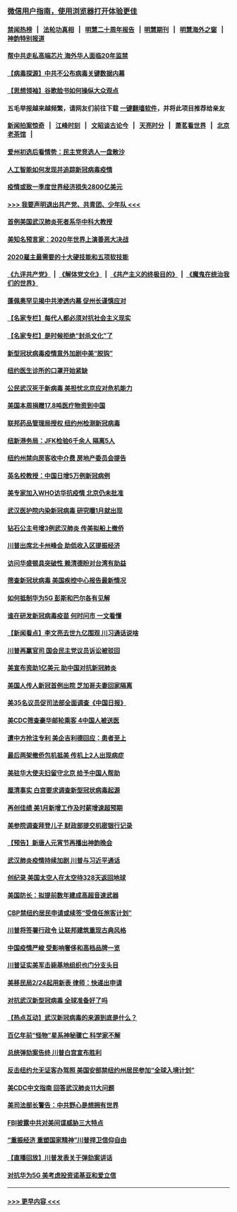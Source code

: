 ### [微信用户指南，使用浏览器打开体验更佳](https://github.com/gfw-breaker/banned-news1/blob/master/indexes/wechat-guide.md?t=0)
#### [禁闻热榜](热点新闻.md?t=0)  &nbsp;&nbsp;|&nbsp;&nbsp; [法轮功真相](https://github.com/gfw-breaker/truth/blob/master/README.md?t=0) &nbsp;&nbsp;|&nbsp;&nbsp; [明慧二十周年报告](https://github.com/gfw-breaker/mh-reports/blob/master/README.md?t=0) &nbsp;&nbsp;|&nbsp;&nbsp;[明慧期刊](https://github.com/gfw-breaker/mh-qikan) &nbsp;&nbsp;|&nbsp;&nbsp; [明慧海外之窗](https://github.com/gfw-breaker/mh-news/blob/master/README.md?t=0) &nbsp;&nbsp;|&nbsp;&nbsp; [神韵特别报道](https://github.com/gfw-breaker/mh-news/blob/master/shenyun.md?t=0)
#### [帮中共走私高端芯片 海外华人面临20年监禁](../pages/nsc412/n11855016.md?t=02101411) 
#### [【病毒探源】中共不公布病毒关键数据内幕](../pages/nsc412/n11856584.md?t=02101411) 
#### [【思想领袖】谷歌脸书如何操纵大众观点](../pages/nsc412/n11680874.md?t=02101411) 
#### 五毛举报越来越频繁，请网友们前往下载 [一键翻墙软件](https://github.com/gfw-breaker/ssr-accounts)，并将此项目推荐给亲友
#### [新闻拍案惊奇](https://github.com/gfw-breaker/banned-news1/blob/master/pages/link4.md) &nbsp;&nbsp;|&nbsp;&nbsp; [江峰时刻](https://github.com/gfw-breaker/banned-news1/blob/master/pages/link4.md) &nbsp;&nbsp;|&nbsp;&nbsp; [文昭谈古论今](https://github.com/gfw-breaker/banned-news1/blob/master/pages/link4.md) &nbsp;&nbsp;|&nbsp;&nbsp; [天亮时分](https://github.com/gfw-breaker/banned-news1/blob/master/pages/link4.md) &nbsp;&nbsp;|&nbsp;&nbsp; [萧茗看世界](https://github.com/gfw-breaker/banned-news1/blob/master/pages/link4.md) &nbsp;&nbsp;|&nbsp;&nbsp; [北京老茶馆](https://github.com/gfw-breaker/banned-news1/blob/master/pages/link4.md) &nbsp;&nbsp;|&nbsp;&nbsp; 
#### [爱州初选后看情势：民主党竞选人一盘散沙](../pages/nsc412/n11856557.md?t=02101411) 
#### [人工智能如何发现并追踪新冠病毒疫情](../pages/nsc412/n11856398.md?t=02101411) 
#### [疫情或致一季度世界经济损失2800亿美元](../pages/nsc412/n11855639.md?t=02101411) 
#### [>>> 我要声明退出共产党、共青团、少年队 <<<](https://github.com/begood0513/goodnews/blob/master/quit/letter.md) 
#### [首例美国武汉肺炎死者系华中科大教授](../pages/nsc412/n11855500.md?t=02101411) 
#### [美知名预言家：2020年世界上演善恶大决战](../pages/nsc412/n11855418.md?t=02101411) 
#### [2020雇主最需要的十大硬技能和五项软技能](../pages/nsc412/n11850953.md?t=02101411) 
#### [《九评共产党》](https://github.com/begood0513/9ping.md/blob/master/README.md) &nbsp;|&nbsp; [《解体党文化》](../../../../jtdwh.md/blob/master/README.md)  &nbsp;|&nbsp; [《共产主义的终极目的》](../../../../gczydzjmd.md/blob/master/README.md) &nbsp;|&nbsp; [《魔鬼在统治我们的世界》](../../../../mgztzwmdsj.md/blob/master/README.md) 
#### [蓬佩奥罕见揭中共渗透内幕 促州长谨慎应对](../pages/nsc412/n11854685.md?t=02101411) 
#### [【名家专栏】每代人都必须对抗社会主义现实](../pages/nsc412/n11831412.md?t=02101411) 
#### [【名家专栏】是时候拒绝“封杀文化”了](../pages/nsc412/n11814093.md?t=02101411) 
#### [新型冠状病毒疫情意外加剧中美“脱钩”](../pages/nsc412/n11854475.md?t=02101411) 
#### [纽约医生诊所的口罩开始紧缺](../pages/nsc412/n11853364.md?t=02101411) 
#### [公民武汉死于新病毒 美担忧北京应对危机能力](../pages/nsc412/n11854331.md?t=02101411) 
#### [美国本周捐赠17.8吨医疗物资到中国](../pages/nsc412/n11854269.md?t=02101411) 
#### [联邦药品管理局授权  纽约州检测新冠病毒](../pages/nsc412/n11853371.md?t=02101411) 
#### [纽新港务局：JFK检验6千余人  隔离5人](../pages/nsc412/n11853366.md?t=02101411) 
#### [纽约州禁向房客收中介费  房地产委员会提告](../pages/nsc412/n11853360.md?t=02101411) 
#### [英名校教授：中国日增5万例新冠病例](../pages/nsc412/n11854174.md?t=02101411) 
#### [美专家加入WHO访华抗疫情 北京仍未批准](../pages/nsc412/n11854043.md?t=02101411) 
#### [武汉医护院内染新冠病毒 研究曝1月就出现](../pages/nsc412/n11852928.md?t=02101411) 
#### [钻石公主号增3例武汉肺炎 传美拟船上撤侨](../pages/nsc412/n11853240.md?t=02101411) 
#### [川普出席北卡州峰会 助低收入区提振经济](../pages/nsc412/n11853232.md?t=02101411) 
#### [访问华盛顿具突破性 赖清德盼对台湾有助益](../pages/nsc412/n11853129.md?t=02101411) 
#### [筛查新冠状病毒 美国疾控中心报告最新情况](../pages/nsc412/n11853070.md?t=02101411) 
#### [如何抵制华为5G 彭斯和巴尔各有见解](../pages/nsc412/n11852535.md?t=02101411) 
#### [谁在研发新冠病毒疫苗 何时问市 一文看懂](../pages/nsc412/n11852840.md?t=02101411) 
#### [【新闻看点】李文亮去世九亿围观 川习通话说啥](../pages/nsc412/n11852360.md?t=02101411) 
#### [川普再赢官司 国会民主党议员诉讼被驳回](../pages/nsc412/n11852287.md?t=02101411) 
#### [美宣布资助1亿美元 助中国对抗新冠肺炎](../pages/nsc412/n11852531.md?t=02101411) 
#### [美国人传人新冠首例出院 芝加哥夫妻回家隔离](../pages/nsc412/n11852452.md?t=02101411) 
#### [美35名议员促司法部全面调查《中国日报》](../pages/nsc412/n11852435.md?t=02101411) 
#### [美CDC筛查豪华邮轮乘客 4中国人被送医](../pages/nsc412/n11852085.md?t=02101411) 
#### [遭中方抢注专利 美企吉利德回应：患者至上](../pages/nsc412/n11852037.md?t=02101411) 
#### [最后两架撤侨包机抵美 传机上2人出现病症](../pages/nsc412/n11852173.md?t=02101411) 
#### [美驻华大使夫妇留守北京 给予中国人帮助](../pages/nsc412/n11852165.md?t=02101411) 
#### [厘清事实 白宫要求调查新型冠状病毒起源](../pages/nsc412/n11852106.md?t=02101411) 
#### [再创佳绩 美1月新增工作及时薪增速超预期](../pages/nsc412/n11852174.md?t=02101411) 
#### [美参院调查拜登儿子 财政部提交机密银行记录](../pages/nsc412/n11851808.md?t=02101411) 
#### [【预告】新唐人元宵节再播出神韵晚会](../pages/nsc412/n11843192.md?t=02101411) 
#### [武汉肺炎疫情持续加剧 川普与习近平通话](../pages/nsc412/n11851613.md?t=02101411) 
#### [创纪录 美国太空人在太空待328天返回地球](../pages/nsc412/n11851266.md?t=02101411) 
#### [美国防长：拟提前数年建成高超音速武器](../pages/nsc412/n11850959.md?t=02101411) 
#### [CBP禁纽约居民申请或续签“受信任旅客计划”](../pages/nsc412/n11850857.md?t=02101411) 
#### [川普将签署行政令 让联邦建筑重现古典风格](../pages/nsc412/n11850654.md?t=02101411) 
#### [中国疫情严峻 受影响奢侈和高档品牌一览](../pages/nsc412/n11850319.md?t=02101411) 
#### [川普证实美军击毙基地组织也门分支头目](../pages/nsc412/n11850383.md?t=02101411) 
#### [美移民局2/24起用新表 律师：快递出申请](../pages/nsc412/n11848220.md?t=02101411) 
#### [对抗武汉新型冠病毒 全球准备好了吗](../pages/nsc412/n11850142.md?t=02101411) 
#### [【热点互动】武汉新冠病毒的来源到底是什么？](../pages/nsc412/n11849749.md?t=02101411) 
#### [百亿年前“怪物”星系神秘骤亡 科学家不解](../pages/nsc412/n11849863.md?t=02101411) 
#### [总统弹劾案告终 川普白宫宣布胜利](../pages/nsc412/n11849985.md?t=02101411) 
#### [反击纽约允无证客办驾照  美国安部禁纽约州居民参加“全球入境计划”](../pages/nsc412/n11849828.md?t=02101411) 
#### [美CDC中文指南 回答武汉肺炎11大问题](../pages/nsc412/n11849703.md?t=02101411) 
#### [美司法部长警告：中共野心是想拥有世界](../pages/nsc412/n11849769.md?t=02101411) 
#### [FBI披露中共对美间谍威胁三大特点](../pages/nsc412/n11849700.md?t=02101411) 
#### [“重振经济 重塑国家精神”川普捍卫信仰自由](../pages/nsc412/n11849641.md?t=02101411) 
#### [【直播回放】川普发表关于弹劾案讲话](../pages/nsc412/n11849472.md?t=02101411) 
#### [对抗华为5G 美考虑投资诺基亚和爱立信](../pages/nsc412/n11849510.md?t=02101411) 

----
#### [ >>> 更早内容 <<< ](../indexes/nsc412-earlier.md)
